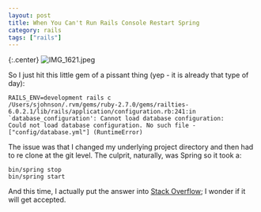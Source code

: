 ```yaml
---
layout: post
title: When You Can't Run Rails Console Restart Spring
category: rails
tags: ["rails"]
---
```

{:.center}
![IMG_1621.jpeg](/blog/assets/IMG_1621.jpeg)

So I just hit this little gem of a pissant thing (yep - it is already that type of day):

    RAILS_ENV=development rails c
    /Users/sjohnson/.rvm/gems/ruby-2.7.0/gems/railties-6.0.2.1/lib/rails/application/configuration.rb:241:in `database_configuration': Cannot load database configuration:
    Could not load database configuration. No such file - ["config/database.yml"] (RuntimeError)

The issue was that I changed my underlying project directory and then had to re clone at the git level.  The culprit, naturally, was Spring so it took a:

    bin/spring stop
    bin/spring start
    
And this time, I actually put the answer into [Stack Overflow](https://stackoverflow.com/questions/32539062/rails-could-not-load-database-configuration-no-such-file/60024457#60024457); I wonder if it will get accepted.